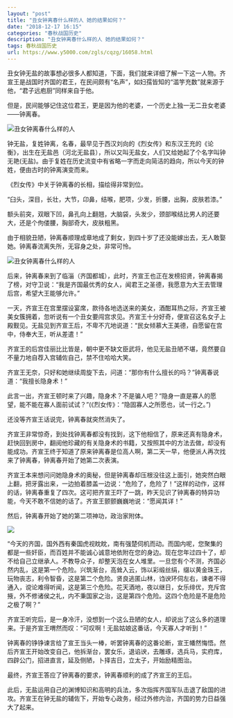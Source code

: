 ```yaml
---
layout: "post"
title: "丑女钟离春什么样的人 她的结果如何？"
date: "2018-12-17 16:15"
categories: "春秋战国历史"
description: "丑女钟离春什么样的人 她的结果如何？"
tags: 春秋战国历史
url: https://www.y5000.com/zgls/cqzg/16058.html
---
```






丑女钟无盐的故事想必很多人都知道，下面，我们就来详细了解一下这一人物。齐宣王是战国时齐国的君王，在民间颇有“名声”，如妇孺皆知的“滥竽充数”就来源于他，“君子远庖厨”同样来自于他。

但是，民间能够记住这位君王，更是因为他的老婆，一个历史上独一无二丑女老婆——钟离春。

![丑女钟离春什么样的人](/uploads/allimg/170306/6-1F306153K0M9.JPG)

钟无盐，复姓钟离，名春，最早见于西汉刘向的《烈女传》和东汉王充的《论衡》，出生在无盐邑（河北无盐县），所以又叫无盐女，人们又给她起了个名字叫钟无艳(无盐)。由于复姓在历史流变中有省略一字而走向简洁的趋向，所以今天的钟姓，便由古时的钟离演变而来。

《烈女传》中关于钟离春的长相，描绘得非常到位。

“臼头，深目，长壮，大节，卬鼻，结喉，肥项，少发，折腰，出胸，皮肤若漆。”

额头前突，双眼下凹，鼻孔向上翻翘，大脑袋，头发少，颈部喉结比男人的还要大，还是个佝偻腰，胸部奇大，皮肤粗黑。

由于相貌丑陋，钟离春顺理成章地成了剩女，到四十岁了还没能嫁出去，无人敢娶她。钟离春流离失所，无容身之处，非常可怜。

![丑女钟离春什么样的人](/uploads/allimg/170306/6-1F306152UO45.JPG)

后来，钟离春来到了临淄（齐国都城），此时，齐宣王也正在发榜招贤，钟离春揭了榜，对守卫说：“我是齐国最优秀的女人，闻君王之圣德，我愿意为大王去管理后宫，希望大王能够允许。”

一天，齐宣王在宫里摆设宴席，款待各地选送来的美女，酒酣耳热之际，齐宣王被美女簇拥着，忽听说有一个丑女要闯宫求见。齐宣王十分好奇，便宣召这名女子上殿觐见。无盐见到齐宣王后，不卑不亢地说道：“民女倾慕大王美德，自愿留在宫中，侍奉大王，听从差遣！”

齐宣王的后宫佳丽比比皆是，朝中更不缺文臣武将，他见无盐丑陋不堪，竟然要自不量力地自荐入宫辅佐自己，禁不住哈哈大笑。

齐宣王无奈，只好和她继续周旋下去，问道：“那你有什么擅长的吗？”钟离春说道：“我擅长隐身术！”

此言一出，齐宣王顿时来了兴趣，隐身术？不是骗人吧？“隐身一直是寡人的愿望，能不能在寡人面前试试？”(《烈女传》：“隐固寡人之所愿也，试一行之。”)

还没等齐宣王话说完，钟离春就突然消失了。

齐宣王非常惊奇，到处找钟离春都没有找到，这下他相信了，原来还真有隐身术，赶快回到房中，翻阅他珍藏的有关隐身术的书籍，又按照其中的方法去做，却没有能成功。齐宣王终于知道了原来钟离春是位高人啊，第二天一早，他便派人再次找来了钟离春，钟离春开始了她第二次表演。

齐宣王本来想问问她隐身术的奥秘，但是钟离春却压根没往这上面引，她突然白眼上翻，把牙露出来，一边拍着膝盖一边说：“危险了，危险了！”这样的动作，这样的话，钟离春重复了四次。这可把齐宣王吓了一跳，昨天见识了钟离春的特异功能，今天不敢不信她的话了。齐宣王颤颤巍巍地说：“愿闻其详！”

然后，钟离春开始了她的第二项神功，政治家附体。

![](https://img.y5000.com/uploads/allimg/170306/15394S3X-0.jpg)

“今天的齐国，国外西有秦国虎视眈眈，南有强楚伺机而动。而国内呢，您聚集的都是一些奸臣，而百姓并不能诚心诚意地依附在您的身边。现在您年过四十了，却不给自己立继承人。不教导众子，却整天泡在女人堆里。一旦您有个不测，齐国必然内乱，这是第一个危险。兴筑渐台，高耸入云，饰以彩缎丝绢，缀以黄金珠王，玩物丧志，利令智昏，这是第二个危险。贤良逃匿山林，诌谀环伺左右，谏者不得通入，谠论难得听闻，这是第三个危险。花天酒地，夜以继日，女乐绯优，充斥宫掖，外不修诸侯之礼，内不秉国家之治，这是第四个危险。这四个危险是不是危险之极了啊？”

齐宣王听完后，是一身冷汗，没想到一个这么丑陋的女人，却说出了这么多的道理来。于是齐宣王喟然而叹：“可叹啊！无盐姑娘这番话，今天寡人才听到！”

钟离春的铮铮谏言给了宣王当头一棒，听罢钟离春的这番论断，宣王幡然悔悟。然后齐宣王开始改变自己，他拆渐台，罢女乐，退谄谀，去雕琢，选兵马，实府库，四辟公门，招进直言，延及侧陋，卜择吉日，立太子，开始励精图治。

最终，齐宣王答应了钟离春的要求，钟离春顺利的成了齐宣王的王后。

此后，无盐运用自己的渊博知识和高明的兵法，多次指挥齐国军队击退了敌国的进攻。齐宣王在钟无盐的辅佐下，开始专心政务，经过外修内治，齐国的势力日益强大了起来。
